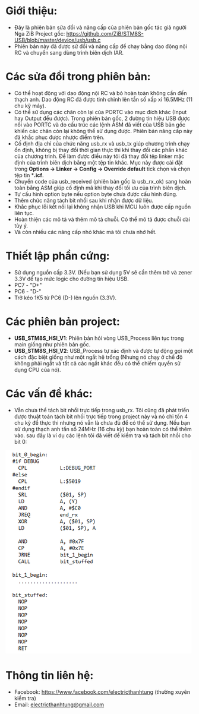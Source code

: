 ﻿# Giới thiệu:
* Đây là phiên bản sửa đổi và nâng cấp của phiên bản gốc tác giả người Nga ZiB
  Project gốc: https://github.com/ZiB/STM8S-USB/blob/master/device/usb/usb.c
* Phiên bản này đã được sử đổi và nâng cấp để chạy bằng dao động nội RC và chuyển
  sang dùng trình biên dịch IAR.

# Các sửa đổi trong phiên bản:
* Có thể hoạt động với dao động nội RC và bỏ hoàn toàn không cần đến thạch anh. Dao động
  RC đã được tinh chỉnh lên tần số xấp xỉ 16.5MHz (11 chu kỳ máy).
* Có thể sử dụng các chân còn lại của PORTC vào mục đích khác (Input hay Output đều được). Trong phiên
  bản gốc, 2 đường tín hiệu USB được nối vào PORTC và do cấu trúc các lệnh ASM đã viết của USB bản gốc
  khiến các chân còn lại không thể sử dụng được. Phiên bản nâng
  cấp này đã khắc phục được nhược điểm trên.
* Cố định địa chỉ của chức năng usb_rx và usb_tx giúp chương trình chạy ổn định, không bị thay đổi thời
  gian thực thi khi thay đổi các phần khác của chương trình. Để làm được điều này tôi đã thay đổi
  tệp linker mặc định của trình biên dịch bằng một tệp tin khác. Mục này được cài đặt trong
  **Options -> Linker -> Config -> Override default** tick chọn và chọn tệp tin ***.icf**.
* Chuyển code của usb_received (phiên bản gốc là usb_rx_ok) sang hoàn toàn bằng ASM giúp cố định mã
  khi thay đổi tối ưu của trình biên dịch.
* Tự cấu hình option byte nếu option byte chưa được cấu hình đúng.
* Thêm chức năng tách bit nhồi sau khi nhận được dữ liệu.
* Khắc phục lỗi kết nối lại không nhận USB khi MCU luôn được cấp nguồn liên tục.
* Hoàn thiện các mô tả và thêm mô tả chuỗi. Có thể mô tả được chuỗi dài tùy ý.
* Và còn nhiều các nâng cấp nhỏ khác mà tôi chưa nhớ hết.

# Thiết lập phần cứng:
* Sử dụng nguồn cấp 3.3V. (Nếu bạn sử dụng 5V sẽ cần thêm trở và zener 3.3V để tạo mức logic cho đường
  tín hiệu USB.
* PC7 - "D+"
* PC6 - "D-"
* Trở kéo 1K5 từ PC6 (D-) lên nguồn (3.3V).

# Các phiên bản project:
* **USB_STM8S_HSI_V1**: Phiên bản hỏi vòng USB_Process liên tục trong main giống như phiên bản gốc.
* **USB_STM8S_HSI_V2**: USB_Process tự xác định và được tự động gọi một cách đặc biệt giống như một ngắt
  hệ trống (Nhưng nó chạy ở chế độ không phải ngắt và tất cả các ngắt khác đều có thể chiếm quyền
  sử dụng CPU của nó).

# Các vấn đề khác:
* Vẫn chưa thể tách bit nhồi trực tiếp trong usb_rx. Tôi cũng đã phát triển được thuật toán tách
  bit nhồi trực tiếp trong project này và nó chỉ tốn 4 chu kỳ để thực thi nhưng nó vẫn là chưa đủ
  để có thể sử dụng. Nếu bạn sử dụng thạch anh tần số 24MHz (16 chu kỳ) bạn hoàn toàn có thể thêm vào.
  sau đây là ví dụ các lệnh tôi đã viết để kiểm tra và tách bit nhồi cho bit 0:

![](bit_stuffed.png)

# Thông tin liên hệ:
* Facebook: https://www.facebook.com/electricthanhtung (thường xuyên kiểm tra)
* Email: electricthanhtung@gmail.com